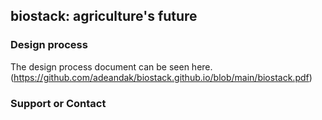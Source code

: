 ## biostack: agriculture's future

### Design process
The design process document can be seen here. (https://github.com/adeandak/biostack.github.io/blob/main/biostack.pdf)


### Support or Contact

